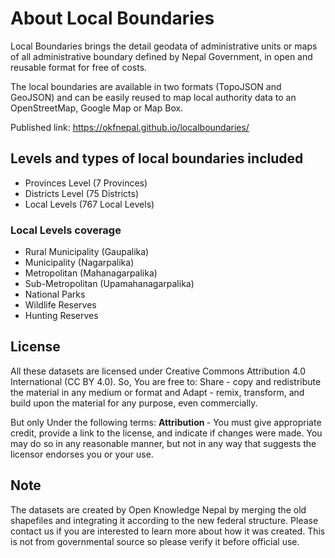# About Local Boundaries
Local Boundaries brings the detail geodata of administrative units or maps of all administrative boundary defined by Nepal Government, in open and reusable format for free of costs.

The local boundaries are available in two formats (TopoJSON and GeoJSON) and can be easily reused to map local authority data to an OpenStreetMap, Google Map or Map Box.

Published link: https://okfnepal.github.io/localboundaries/

## Levels and types of local boundaries included
* Provinces Level (7 Provinces)
* Districts Level (75 Districts)
* Local Levels (767 Local Levels)

### Local Levels coverage
* Rural Municipality (Gaupalika) 	
* Municipality (Nagarpalika)
* Metropolitan (Mahanagarpalika)
* Sub-Metropolitan (Upamahanagarpalika)
* National Parks
* Wildlife Reserves 
* Hunting Reserves 

## License
All these datasets are licensed under Creative Commons Attribution 4.0 International (CC BY 4.0). So, You are free to: Share - copy and redistribute the material in any medium or format and Adapt - remix, transform, and build upon the material for any purpose, even commercially.

But only Under the following terms: <b> Attribution </b> - You must give appropriate credit, provide a link to the license, and indicate if changes were made. You may do so in any reasonable manner, but not in any way that suggests the licensor endorses you or your use.

## Note
The datasets are created by Open Knowledge Nepal by merging the old shapefiles and integrating it according to the new federal structure. Please contact us if you are interested to learn more about how it was created. This is not from governmental source so please verify it before official use. 


